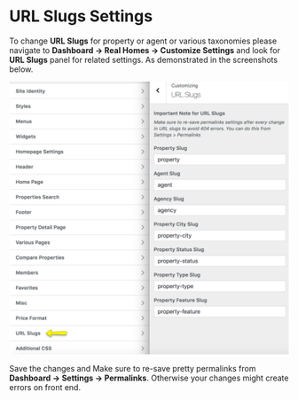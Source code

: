 # URL Slugs Settings

To change **URL Slugs** for property or agent or various taxonomies please navigate to **Dashboard → Real Homes → Customize Settings** and look for **URL Slugs** panel for related settings. As demonstrated in the screenshots below.

![Real Homes Documentation](images/other-features/url-slugs-settings.png)

Save the changes and Make sure to re-save pretty permalinks from **Dashboard → Settings → Permalinks**. Otherwise your changes might create errors on front end. 
